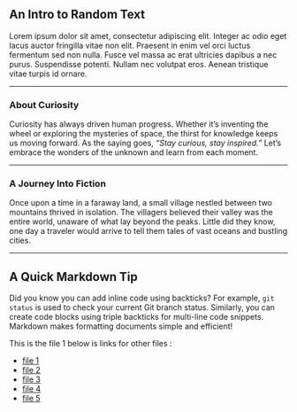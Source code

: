 ## An Intro to Random Text
Lorem ipsum dolor sit amet, consectetur adipiscing elit. Integer ac odio eget lacus auctor fringilla vitae non elit. Praesent in enim vel orci luctus fermentum sed non nulla. Fusce vel massa ac erat ultricies dapibus a nec purus. Suspendisse potenti. Nullam nec volutpat eros. Aenean tristique vitae turpis id ornare.

---

### About Curiosity
Curiosity has always driven human progress. Whether it’s inventing the wheel or exploring the mysteries of space, the thirst for knowledge keeps us moving forward. As the saying goes, *“Stay curious, stay inspired.”* Let’s embrace the wonders of the unknown and learn from each moment.

---

### A Journey Into Fiction
Once upon a time in a faraway land, a small village nestled between two mountains thrived in isolation. The villagers believed their valley was the entire world, unaware of what lay beyond the peaks. Little did they know, one day a traveler would arrive to tell them tales of vast oceans and bustling cities.

---

## A Quick Markdown Tip
Did you know you can add inline code using backticks? For example, `git status` is used to check your current Git branch status. Similarly, you can create code blocks using triple backticks for multi-line code snippets. Markdown makes formatting documents simple and efficient!

This is the file 1 below is links for other files :
- [file 1](1.md)
- [file 2](2.md)
- [file 3](3.md)
- [file 4](4.md)
- [file 5](5.md)
